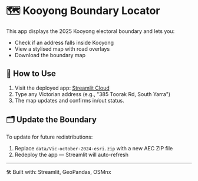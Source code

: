 # 🗺️ Kooyong Boundary Locator

This app displays the 2025 Kooyong electoral boundary and lets you:
- Check if an address falls inside Kooyong
- View a stylised map with road overlays
- Download the boundary map

## 🚀 How to Use

1. Visit the deployed app: [Streamlit Cloud](https://streamlit.io/cloud)
2. Type any Victorian address (e.g., "385 Toorak Rd, South Yarra")
3. The map updates and confirms in/out status.

## 🗂️ Update the Boundary

To update for future redistributions:
1. Replace `data/Vic-october-2024-esri.zip` with a new AEC ZIP file
2. Redeploy the app — Streamlit will auto-refresh

---

🛠️ Built with: Streamlit, GeoPandas, OSMnx
